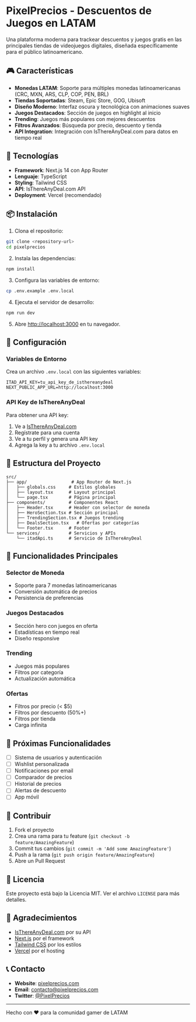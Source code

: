 # PixelPrecios - Descuentos de Juegos en LATAM

Una plataforma moderna para trackear descuentos y juegos gratis en las principales tiendas de videojuegos digitales, diseñada específicamente para el público latinoamericano.

## 🎮 Características

- **Monedas LATAM**: Soporte para múltiples monedas latinoamericanas (CRC, MXN, ARS, CLP, COP, PEN, BRL)
- **Tiendas Soportadas**: Steam, Epic Store, GOG, Ubisoft
- **Diseño Moderno**: Interfaz oscura y tecnológica con animaciones suaves
- **Juegos Destacados**: Sección de juegos en highlight al inicio
- **Trending**: Juegos más populares con mejores descuentos
- **Filtros Avanzados**: Búsqueda por precio, descuento y tienda
- **API Integration**: Integración con IsThereAnyDeal.com para datos en tiempo real

## 🚀 Tecnologías

- **Framework**: Next.js 14 con App Router
- **Lenguaje**: TypeScript
- **Styling**: Tailwind CSS
- **API**: IsThereAnyDeal.com API
- **Deployment**: Vercel (recomendado)

## 📦 Instalación

1. Clona el repositorio:
```bash
git clone <repository-url>
cd pixelprecios
```

2. Instala las dependencias:
```bash
npm install
```

3. Configura las variables de entorno:
```bash
cp .env.example .env.local
```

4. Ejecuta el servidor de desarrollo:
```bash
npm run dev
```

5. Abre [http://localhost:3000](http://localhost:3000) en tu navegador.

## 🔧 Configuración

### Variables de Entorno

Crea un archivo `.env.local` con las siguientes variables:

```env
ITAD_API_KEY=tu_api_key_de_isthereanydeal
NEXT_PUBLIC_APP_URL=http://localhost:3000
```

### API Key de IsThereAnyDeal

Para obtener una API key:
1. Ve a [IsThereAnyDeal.com](https://isthereanydeal.com)
2. Regístrate para una cuenta
3. Ve a tu perfil y genera una API key
4. Agrega la key a tu archivo `.env.local`

## 🎨 Estructura del Proyecto

```
src/
├── app/                 # App Router de Next.js
│   ├── globals.css     # Estilos globales
│   ├── layout.tsx      # Layout principal
│   └── page.tsx        # Página principal
├── components/         # Componentes React
│   ├── Header.tsx      # Header con selector de moneda
│   ├── HeroSection.tsx # Sección principal
│   ├── TrendingSection.tsx # Juegos trending
│   ├── DealsSection.tsx   # Ofertas por categorías
│   └── Footer.tsx      # Footer
└── services/           # Servicios y APIs
    └── itadApi.ts      # Servicio de IsThereAnyDeal
```

## 🎯 Funcionalidades Principales

### Selector de Moneda
- Soporte para 7 monedas latinoamericanas
- Conversión automática de precios
- Persistencia de preferencias

### Juegos Destacados
- Sección hero con juegos en oferta
- Estadísticas en tiempo real
- Diseño responsive

### Trending
- Juegos más populares
- Filtros por categoría
- Actualización automática

### Ofertas
- Filtros por precio (< $5)
- Filtros por descuento (50%+)
- Filtros por tienda
- Carga infinita

## 🔮 Próximas Funcionalidades

- [ ] Sistema de usuarios y autenticación
- [ ] Wishlist personalizada
- [ ] Notificaciones por email
- [ ] Comparador de precios
- [ ] Historial de precios
- [ ] Alertas de descuento
- [ ] App móvil

## 🤝 Contribuir

1. Fork el proyecto
2. Crea una rama para tu feature (`git checkout -b feature/AmazingFeature`)
3. Commit tus cambios (`git commit -m 'Add some AmazingFeature'`)
4. Push a la rama (`git push origin feature/AmazingFeature`)
5. Abre un Pull Request

## 📄 Licencia

Este proyecto está bajo la Licencia MIT. Ver el archivo `LICENSE` para más detalles.

## 🙏 Agradecimientos

- [IsThereAnyDeal.com](https://isthereanydeal.com) por su API
- [Next.js](https://nextjs.org) por el framework
- [Tailwind CSS](https://tailwindcss.com) por los estilos
- [Vercel](https://vercel.com) por el hosting

## 📞 Contacto

- **Website**: [pixelprecios.com](https://pixelprecios.com)
- **Email**: contacto@pixelprecios.com
- **Twitter**: [@PixelPrecios](https://twitter.com/PixelPrecios)

---

Hecho con ❤️ para la comunidad gamer de LATAM 